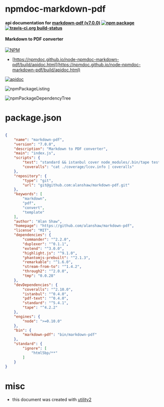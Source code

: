 # npmdoc-markdown-pdf

#### api documentation for  [markdown-pdf (v7.0.0)](https://github.com/alanshaw/markdown-pdf)  [![npm package](https://img.shields.io/npm/v/npmdoc-markdown-pdf.svg?style=flat-square)](https://www.npmjs.org/package/npmdoc-markdown-pdf) [![travis-ci.org build-status](https://api.travis-ci.org/npmdoc/node-npmdoc-markdown-pdf.svg)](https://travis-ci.org/npmdoc/node-npmdoc-markdown-pdf)

#### Markdown to PDF converter

[![NPM](https://nodei.co/npm/markdown-pdf.png?downloads=true&downloadRank=true&stars=true)](https://www.npmjs.com/package/markdown-pdf)

- [https://npmdoc.github.io/node-npmdoc-markdown-pdf/build/apidoc.html](https://npmdoc.github.io/node-npmdoc-markdown-pdf/build/apidoc.html)

[![apidoc](https://npmdoc.github.io/node-npmdoc-markdown-pdf/build/screenCapture.buildCi.browser.%252Ftmp%252Fbuild%252Fapidoc.html.png)](https://npmdoc.github.io/node-npmdoc-markdown-pdf/build/apidoc.html)

![npmPackageListing](https://npmdoc.github.io/node-npmdoc-markdown-pdf/build/screenCapture.npmPackageListing.svg)

![npmPackageDependencyTree](https://npmdoc.github.io/node-npmdoc-markdown-pdf/build/screenCapture.npmPackageDependencyTree.svg)



# package.json

```json

{
    "name": "markdown-pdf",
    "version": "7.0.0",
    "description": "Markdown to PDF converter",
    "main": "index.js",
    "scripts": {
        "test": "standard && istanbul cover node_modules/.bin/tape test/*.js",
        "coveralls": "cat ./coverage/lcov.info | coveralls"
    },
    "repository": {
        "type": "git",
        "url": "git@github.com:alanshaw/markdown-pdf.git"
    },
    "keywords": [
        "markdown",
        "pdf",
        "convert",
        "template"
    ],
    "author": "Alan Shaw",
    "homepage": "https://github.com/alanshaw/markdown-pdf",
    "license": "MIT",
    "dependencies": {
        "commander": "^2.2.0",
        "duplexer": "^0.1.1",
        "extend": "^3.0.0",
        "highlight.js": "^9.1.0",
        "phantomjs-prebuilt": "^2.1.3",
        "remarkable": "^1.6.0",
        "stream-from-to": "^1.4.2",
        "through2": "^2.0.0",
        "tmp": "0.0.28"
    },
    "devDependencies": {
        "coveralls": "^2.10.0",
        "istanbul": "^0.4.0",
        "pdf-text": "^0.4.0",
        "standard": "^5.4.1",
        "tape": "^4.2.2"
    },
    "engines": {
        "node": ">=0.10.0"
    },
    "bin": {
        "markdown-pdf": "bin/markdown-pdf"
    },
    "standard": {
        "ignore": [
            "html5bp/**"
        ]
    }
}
```



# misc
- this document was created with [utility2](https://github.com/kaizhu256/node-utility2)
